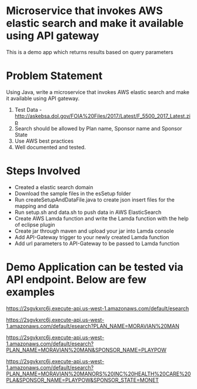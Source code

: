 # Microservice that invokes AWS elastic search and make it available using API gateway

This is a demo app which returns results based on query parameters

# Problem Statement

Using Java, write a microservice that invokes AWS elastic search and make it available using API gateway.  

1. Test Data - http://askebsa.dol.gov/FOIA%20Files/2017/Latest/F_5500_2017_Latest.zip
2. Search should be allowed by Plan name, Sponsor name and Sponsor State
3. Use AWS best practices 
4. Well documented and tested.

# Steps Involved 

* Created a elastic search domain
* Download the sample files in the esSetup folder
* Run createSetupAndDataFile.java to create json insert files for the mapping and data
* Run setup.sh and data.sh to push data in AWS ElasticSearch
* Create AWS Lamda function and write the Lamda function with the help of eclipse plugin
* Create jar through maven and upload your jar into Lamda console
* Add API-Gateway trigger to your newly created Lamda function
* Add url parameters to API-Gateway to be passed to Lamda function

# Demo Application can be tested via API endpoint. Below are few examples

https://2sgvkxrc6j.execute-api.us-west-1.amazonaws.com/default/esearch

https://2sgvkxrc6j.execute-api.us-west-1.amazonaws.com/default/esearch?PLAN_NAME=MORAVIAN%20MAN

https://2sgvkxrc6j.execute-api.us-west-1.amazonaws.com/default/esearch?PLAN_NAME=MORAVIAN%20MAN&SPONSOR_NAME=PLAYPOW

https://2sgvkxrc6j.execute-api.us-west-1.amazonaws.com/default/esearch?PLAN_NAME=MORAVIAN%20MANORS%20INC%20HEALTH%20CARE%20PLA&SPONSOR_NAME=PLAYPOW&SPONSOR_STATE=MONET

